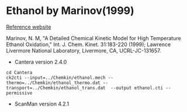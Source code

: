Ethanol by Marinov(1999)
===========
[Reference website](https://combustion.llnl.gov/archived-mechanisms/ethanol)

Marinov, N. M, "A Detailed Chemical Kinetic Model for High Temperature Ethanol Oxidation," Int. J. Chem. Kinet. 31:183-220 (1999); Lawrence Livermore National Laboratory, Livermore, CA, UCRL-JC-131657.  

- Cantera version 2.4.0
```shell
cd Cantera
ck2cti --input=../Chemkin/ethanol.mech --thermo=../Chemkin/ethanol_thermo.dat --transport=../Chemkin/ethanol_trans.dat  --output ethanol.cti --permissive
```
- ScanMan version 4.2.1

